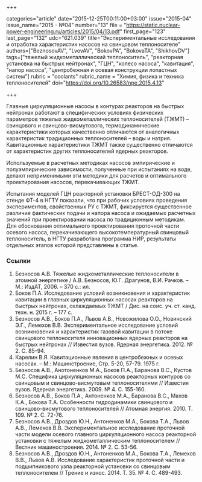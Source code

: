 +++

categories="article"
date="2015-12-25T00:11:00+03:00"
issue="2015-04"
issue_name="2015 - №04"
number="13"
file = "https://static.nuclear-power-engineering.ru/articles/2015/04/13.pdf"
first_page="123"
last_page="132"
udc="621.039"
title="Экспериментальные исследования и отработка характеристик насосов на свинцовом теплоносителе"
authors=["BeznosovAV", "LvovAV", "BokovPA", "BokovaTA", "ShikhovDV"]
tags=["тяжелый жидкометаллический теплоноситель", "реакторная установка на быстрых нейтронах", "ГЦН", "колесо насоса", "кавитация", "напор насоса", "центробежная и осевая конструкции лопастных систем"]
rubric = "coolants"
rubric_name = "Химия, физика и техника теплоносителей"
doi="https://doi.org/10.26583/npe.2015.4.13"

+++

Главные циркуляционные насосы в контурах реакторов на быстрых нейтронах работают в специфических условиях физических параметров тяжелых жидкометаллических теплоносителей (ТЖМТ) – свинцового и свинцово-висмутового, термодинамические характеристики которых качественно отличаются от аналогичных характеристик традиционных теплоносителей – воды и натрия. Кавитационные характеристики ТЖМТ также существенно отличаются от характеристик других теплоносителей ядерных реакторов.

Используемые в расчетных методиках насосов эмпирические и полуэмпирические зависимости, полученные при испытаниях на воде, делают неприменимыми эти методики для расчетов и оптимального проектирования насосов, перекачивающих ТЖМТ.

Испытания моделей ГЦН реакторной установки БРЕСТ-ОД-300 на стенде ФТ-4 в НГТУ показали, что при рабочих условиях проведения экспериментов, свойственных РУ с ТЖМТ, фиксируется существенное различие фактических подачи и напора насоса и ожидаемых расчетных значений при проектировании насоса по традиционным методикам. Для обоснования оптимального проектирования проточной части осевого насоса, перекачивающего высокотемпературный свинцовый теплоноситель, в НГТУ разработана программа НИР, результаты отдельных этапов которой представлены в статье.

### Ссылки

1. Безносов А.В. Тяжелые жидкометаллические теплоносители в атомной энергетике / А.В. Безносов, Ю.Г. Драгунов, В.И. Рачков. – М.: ИздАТ, 2006. – 370 с.: ил.
2. Боков П.А. Исследование условий возникновения и характеристик кавитации в главных циркуляционных насосах реакторов на быстрых нейтронах, охлаждаемых ТЖМТ / Дис. на соис. уч. ст. канд. техн. н. 2015 г. – 177 с.
3. Безносов А.В., Боков П.А., Львов А.В., Новожилова О.О., Новинский Э.Г., Лемехов В.В. Экспериментальное исследование условий возникновения и характеристик газовой кавитации в потоке свинцового теплоносителя инновационных ядерных реакторов на быстрых нейтронах // Известия вузов. Ядерная энергетика. 2012. № 2. С. 85-94.
4. Карелин В.Я. Кавитационные явления в центробежных и осевых насосах. – М.: Машинстроение, Стр. 5-20, 57-79. 1975 г.
5. Безносов А.В., Анотоненков М.А., Боков П.А., Баранова В.С., Кустов М.C. Специфика циркуляционных насосов реакторных контуров со свинцовым и свинцово-висмутовым теплоносителями // Известия вузов. Ядерная энергетика. 2009. № 4. С. 155-160.
6. Безносов А.В., Боков П.А., Антоненков М.А., Баранова В.С., Махов К.А., Бокова Т.А. Особенности гидродинамики свинцового и свинцово-висмутового теплоносителей // Атомная энергия. 2010. Т. 109. № 2. С. 72-76.
7. Безносов А.В., Дроздов Ю.Н., Антоненков М.А., Бокова Т.А., Львов А.В., Лемехов В.В. Экспериментальное исследование проточной части модели осевого главного циркуляционного насоса реакторной установки с тяжелым жидкометаллическим теплоносителем // Вестник машиностроения. 2014. № 2. С. 53-56.
8. Безносов А.В., Дроздов Ю.Н., Антоненков М.А., Бокова Т.А., Лемехов В.В., Львов А.В. Исследование характеристик проточной части и подшипникового узла реакторной установки со свинцовым теплоносителем // Трение и износ. 2014. Т. 35. № 4. С. 489-493.